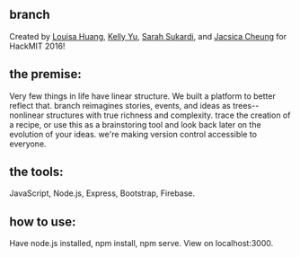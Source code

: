 ## branch
Created by <a href="https://github.com/daydreamerZzz">Louisa Huang</a>, <a href="https://github.com/apokellypse">Kelly Yu</a>, <a href="https://github.com/smsukardi">Sarah Sukardi</a>, and <a href="https://github.com/jcheung524">Jacsica Cheung</a> for HackMIT 2016!

## the premise:
Very few things in life have linear structure. We built a platform to better reflect that. 
branch reimagines stories, events, and ideas as trees-- nonlinear structures with true richness and complexity. trace the creation of a recipe, or use this as a brainstoring tool and look back later on the evolution of your ideas. we're making version control accessible to everyone.

## the tools:
JavaScript, Node.js, Express, Bootstrap, Firebase.

## how to use:
Have node.js installed, npm install, npm serve. View on localhost:3000.